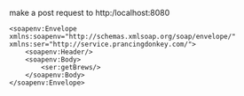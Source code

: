 make a post request to http:/localhost:8080

	<soapenv:Envelope xmlns:soapenv="http://schemas.xmlsoap.org/soap/envelope/" xmlns:ser="http://service.prancingdonkey.com/">
	    <soapenv:Header/>
	    <soapenv:Body>
	        <ser:getBrews/>
	    </soapenv:Body>
	</soapenv:Envelope>
